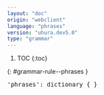 ```yaml
---
layout: "doc"
origin: "webclient"
language: "phrases"
version: "uhura.dev5.0"
type: "grammar"
---
```


1. TOC
{:toc}


{: #grammar-rule--phrases }
<div class="language-js highlighter-rouge">
<div class="highlight">
<pre class="highlight language-js code-custom">
'<span class="token string">phrases</span>': dictionary { }
</pre>
</div>
</div>
